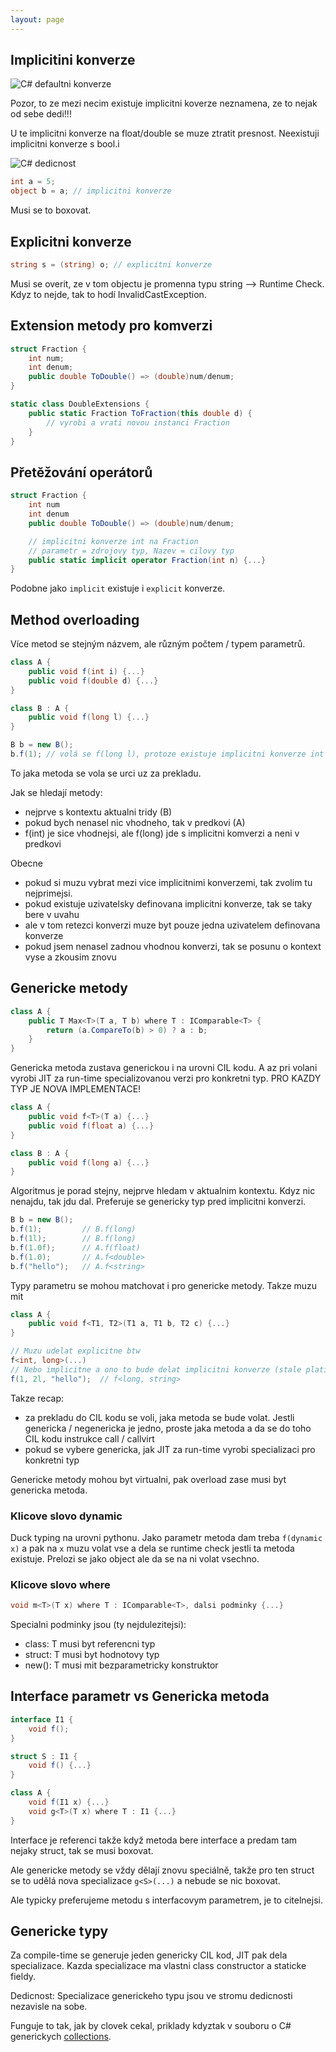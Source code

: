 ```yaml
---
layout: page
---
```


## Implicitini konverze

![C# defaultni konverze](images/implicit-conversion.png)

Pozor, to ze mezi necim existuje implicitni koverze neznamena, ze to nejak od sebe dedi!!!

U te implicitni konverze na float/double se muze ztratit presnost. Neexistuji implicitni konverze s bool.i

![C# dedicnost](images/dedicnost.png)

```c#
int a = 5;
object b = a; // implicitni konverze
```

Musi se to boxovat.

## Explicitni konverze

```c#
string s = (string) o; // explicitni konverze
```

Musi se overit, ze v tom objectu je promenna typu string --> Runtime Check.
Kdyz to nejde, tak to hodí InvalidCastException.

## Extension metody pro komverzi

```c#
struct Fraction {
    int num;
    int denum;
    public double ToDouble() => (double)num/denum;
}

static class DoubleExtensions {
    public static Fraction ToFraction(this double d) {
        // vyrobi a vrati novou instanci Fraction
    }
}
```

## Přetěžování operátorů

```c#
struct Fraction {
    int num
    int denum
    public double ToDouble() => (double)num/denum;

    // implicitni konverze int na Fraction
    // parametr = zdrojovy typ, Nazev = cilovy typ
    public static implicit operator Fraction(int n) {...}
}

```

Podobne jako `implicit` existuje i `explicit` konverze.

## Method overloading

Více metod se stejným názvem, ale různým počtem / typem parametrů.

```c#
class A {
    public void f(int i) {...}
    public void f(double d) {...}
}

class B : A {
    public void f(long l) {...}
}

B b = new B();
b.f(1); // volá se f(long l), protoze existuje implicitni konverze int --> long
```

To jaka metoda se vola se urci uz za prekladu.

Jak se hledají metody:

- nejprve s kontextu aktualni tridy (B)
- pokud bych nenasel nic vhodneho, tak v predkovi (A)
- f(int) je sice vhodnejsi, ale f(long) jde s implicitni komverzi a neni v predkovi

Obecne

- pokud si muzu vybrat mezi vice implicitnimi konverzemi, tak zvolim tu nejprimejsi.
- pokud existuje uzivatelsky definovana implicitni konverze, tak se taky bere v uvahu
- ale v tom retezci konverzi muze byt pouze jedna uzivatelem definovana konverze
- pokud jsem nenasel zadnou vhodnou konverzi, tak se posunu o kontext vyse a zkousim znovu

## Genericke metody

```c#
class A {
    public T Max<T>(T a, T b) where T : IComparable<T> {
        return (a.CompareTo(b) > 0) ? a : b;
    }
}
```

Genericka metoda zustava generickou i na urovni CIL kodu. A az pri volani vyrobi JIT za run-time specializovanou verzi pro konkretni typ. PRO KAZDY TYP JE NOVA IMPLEMENTACE!

```c#
class A {
    public void f<T>(T a) {...}
    public void f(float a) {...}
}

class B : A {
    public void f(long a) {...}
}
```

Algoritmus je porad stejny, nejprve hledam v aktualnim kontextu. Kdyz nic nenajdu, tak jdu dal. Preferuje se genericky typ pred implicitni konverzi.

```c#
B b = new B();
b.f(1);         // B.f(long)
b.f(1l);        // B.f(long)
b.f(1.0f);      // A.f(float)
b.f(1.0);       // A.f<double>
b.f("hello");   // A.f<string>
```

Typy parametru se mohou matchovat i pro genericke metody. Takze muzu mit

```c#
class A {
    public void f<T1, T2>(T1 a, T1 b, T2 c) {...}
}

// Muzu udelat explicitne btw
f<int, long>(...)
// Nebo implicitne a ono to bude delat implicitni konverze (stale plati max jedna uzivatelska)
f(1, 2l, "hello");  // f<long, string>
```

Takze recap:

- za prekladu do CIL kodu se voli, jaka metoda se bude volat. Jestli genericka / negenericka je jedno, proste jaka metoda a da se do toho CIL kodu instrukce call / callvirt
- pokud se vybere genericka, jak JIT za run-time vyrobi specializaci pro konkretni typ

Genericke metody mohou byt virtualni, pak overload zase musi byt genericka metoda.

### Klicove slovo dynamic

Duck typing na urovni pythonu. Jako parametr metoda dam treba `f(dynamic x)` a pak na `x` muzu volat vse a dela se runtime check jestli ta metoda existuje. Prelozi se jako object ale da se na ni volat vsechno.

### Klicove slovo where

```c#
void m<T>(T x) where T : IComparable<T>, dalsi podminky {...}
```

Specialni podminky jsou (ty nejdulezitejsi):

- class: T musi byt referencni typ
- struct: T musi byt hodnotovy typ
- new(): T musi mit bezparametricky konstruktor

## Interface parametr vs Genericka metoda

```c#
interface I1 {
    void f();
}

struct S : I1 {
    void f() {...}
}

class A {
    void f(I1 x) {...}
    void g<T>(T x) where T : I1 {...}
}
```

Interface je referenci takže když metoda bere interface a predam tam nejaky struct, tak se musi boxovat.

Ale genericke metody se vždy dělají znovu speciálně, takže pro ten struct se to udělá nova specializace `g<S>(...)` a nebude se nic boxovat.

Ale typicky preferujeme metodu s interfacovym parametrem, je to citelnejsi.

## Genericke typy

Za compile-time se generuje jeden genericky CIL kod, JIT pak dela specializace. Kazda specializace ma vlastni class constructor a staticke fieldy.

Dedicnost: Specializace generickeho typu jsou ve stromu dedicnosti nezavisle na sobe.

Funguje to tak, jak by clovek cekal, priklady kdyztak v souboru o C# generickych [collections](enumeratory.md).
